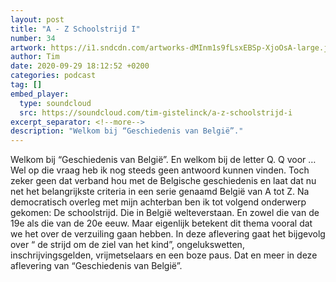```yaml
---
layout: post
title: "A - Z Schoolstrijd I"
number: 34
artwork: https://i1.sndcdn.com/artworks-dMInm1s9fLsxEBSp-XjoOsA-large.jpg
author: Tim
date: 2020-09-29 18:12:52 +0200
categories: podcast
tag: []
embed_player:
  type: soundcloud
  src: https://soundcloud.com/tim-gistelinck/a-z-schoolstrijd-i
excerpt_separator: <!--more-->
description: "Welkom bij “Geschiedenis van België”."
---
```

Welkom bij “Geschiedenis van België”. En welkom bij de letter Q. Q voor … Wel op die vraag heb ik nog steeds geen antwoord kunnen vinden. Toch zeker geen dat verband hou met de Belgische geschiedenis en laat dat nu net het belangrijkste criteria in een serie genaamd België van A tot Z. Na democratisch overleg met mijn achterban ben ik tot volgend onderwerp gekomen: De schoolstrijd. Die in België welteverstaan. En zowel die van de 19e als die van de 20e eeuw. Maar eigenlijk betekent dit thema vooral dat we het over de verzuiling gaan hebben. In deze aflevering gaat het bijgevolg over “ de strijd om de ziel van het kind”, ongelukswetten, inschrijvingsgelden, vrijmetselaars en een boze paus. Dat en meer in deze aflevering van “Geschiedenis van België”.